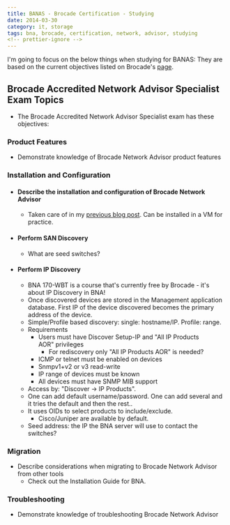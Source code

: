 ```yaml
---
title: BANAS - Brocade Certification - Studying
date: 2014-03-30
category: it, storage
tags: bna, brocade, certification, network, advisor, studying
<!-- prettier-ignore -->
---
```


I'm going to focus on the below things when studying for BANAS: They are based
on the current objectives listed on Brocade's
[page](http://www.brocade.com/education/certification-accreditation/accredited-network-advisor-specialist/index.page "http://www.brocade.com/education/certification-accreditation/accredited-network-advisor-specialist/index.page").

## Brocade Accredited Network Advisor Specialist Exam Topics

- The Brocade Accredited Network Advisor Specialist exam has these objectives:

### Product Features

- Demonstrate knowledge of Brocade Network Advisor product features

### Installation and Configuration

- #### Describe the installation and configuration of Brocade Network Advisor
  - Taken care of in my
    [previous blog post](https://www.guldmyr.com/banas-brocade-accredited-network-advisor-specialist/).
    Can be installed in a VM for practice.

- #### Perform SAN Discovery
  - What are seed switches?

- #### Perform IP Discovery
  - BNA 170-WBT is a course that's currently free by Brocade - it's about IP
    Discovery in BNA!
  - Once discovered devices are stored in the Management application database.
    First IP of the device discovered becomes the primary address of the device.
  - Simple/Profile based discovery: single: hostname/IP. Profile: range.
  - Requirements
    - Users must have Discover Setup-IP and "All IP Products AOR" privileges
      - For rediscovery only "All IP Products AOR" is needed?
    - ICMP or telnet must be enabled on devices
    - Snmpv1+v2 or v3 read-write
    - IP range of devices must be known
    - All devices must have SNMP MIB support
  - Access by: "Discover -> IP Products".
  - One can add default username/password. One can add several and it tries the
    default and then the rest..
  - It uses OIDs to select products to include/exclude.
    - Cisco/Juniper are available by default.
  - Seed address: the IP the BNA server will use to contact the switches?

### Migration

- Describe considerations when migrating to Brocade Network Advisor from other
  tools
  - Check out the Installation Guide for BNA.

### Troubleshooting

- Demonstrate knowledge of troubleshooting Brocade Network Advisor
